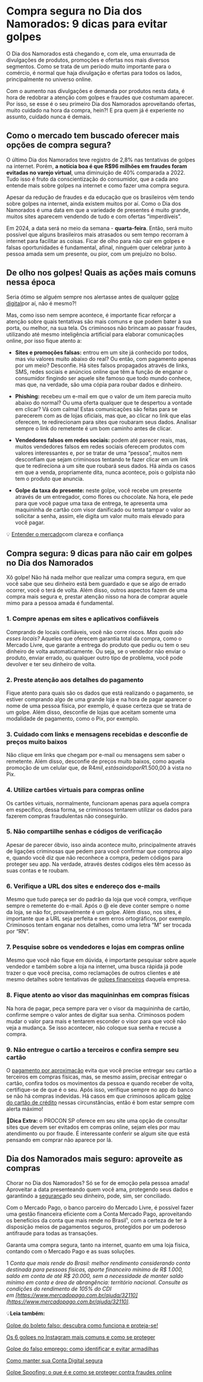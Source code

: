 # Compra segura no Dia dos Namorados: 9 dicas para evitar golpes

O Dia dos Namorados está chegando e, com ele, uma enxurrada de divulgações de produtos, promoções e ofertas nos mais diversos segmentos. Como se trata de um período muito importante para o comércio, é normal que haja divulgação e ofertas para todos os lados, principalmente no universo online.

Com o aumento nas divulgações e demanda por produtos nesta data, é hora de redobrar a atenção com golpes e fraudes que costumam aparecer. Por isso, se esse é o seu primeiro Dia dos Namorados aproveitando ofertas, muito cuidado na hora da compra, hein?! E pra quem já é experiente no assunto, cuidado nunca é demais.

## Como o mercado tem buscado oferecer mais opções de compra segura?

O último Dia dos Namorados teve registro de 2,8% nas tentativas de golpes na internet. Porém, **a notícia boa é que R$96 milhões em fraudes foram evitadas no varejo virtual**, uma diminuição de 40% comparada a 2022. Tudo isso é fruto da conscientização do consumidor, que a cada ano entende mais sobre golpes na internet e como fazer uma compra segura.

Apesar da redução de fraudes e da educação que os brasileiros vêm tendo sobre golpes na internet, ainda existem muitos por aí. Como o Dia dos Namorados é uma data em que a variedade de presentes é muito grande, muitos sites aparecem vendendo de tudo e com ofertas “imperdíveis”.

Em 2024, a data será no meio da semana - **quarta-feira**. Então, será muito possível que alguns brasileiros mais atrasados ou sem tempo recorram à internet para facilitar as coisas. Ficar de olho para não cair em golpes e falsas oportunidades é fundamental, afinal, ninguém quer celebrar junto à pessoa amada sem um presente, ou pior, com um prejuízo no bolso.

## De olho nos golpes! Quais as ações mais comuns nessa época

Seria ótimo se alguém sempre nos alertasse antes de qualquer [golpe digital](https://meubolso.mercadopago.com.br/golpe-digital-do-funcionario-falso)por aí, não é mesmo?!

Mas, como isso nem sempre acontece, é importante ficar reforçar a atenção sobre quais tentativas são mais comuns e que podem bater à sua porta, ou melhor, na sua tela. Os criminosos não brincam ao passar fraudes, utilizando até mesmo inteligência artificial para elaborar comunicações online, por isso fique atento a:

- **Sites e promoções falsas:** entrou em um site já conhecido por todos, mas viu valores muito abaixo do real? Ou então, com pagamento apenas por um meio? Desconfie. Há sites falsos propagados através de links, SMS, redes sociais e anúncios online que têm a função de enganar o consumidor fingindo ser aquele site famoso que todo mundo conhece, mas que, na verdade, são uma cópia para roubar dados e dinheiro.

- **Phishing:** recebeu um e-mail em que o valor de um item parecia muito abaixo do normal? Ou uma oferta qualquer que te despertou a vontade em clicar? Vá com calma! Estas comunicações são feitas para se parecerem com as de lojas oficiais, mas que, ao clicar no link que elas oferecem, te redirecionam para sites que roubaram seus dados. Analisar sempre o link do remetente é um bom caminho antes de clicar.

- **Vendedores falsos em redes sociais:** podem até parecer reais, mas, muitos vendedores falsos em redes sociais oferecem produtos com valores interessantes e, por se tratar de uma “pessoa”, muitos nem desconfiam que sejam criminosos tentando te fazer clicar em um link que te redireciona a um site que roubará seus dados. Há ainda os casos em que a venda, propriamente dita, nunca acontece, pois o golpista não tem o produto que anuncia.

- **Golpe da taxa do presente:** neste golpe, você recebe um presente através de um entregador, como flores ou chocolate. Na hora, ele pede para que você pague uma taxa de entrega, te apresenta uma maquininha de cartão com visor danificado ou tenta tampar o valor ao solicitar a senha, assim, ele digita um valor muito mais elevado para você pagar.

💡 [Entender o mercado](https://meubolso.mercadopago.com.br/guia-para-entender-o-mercado)com clareza e confiança

## Compra segura: 9 dicas para não cair em golpes no Dia dos Namorados

Xô golpe! Não há nada melhor que realizar uma compra segura, em que você sabe que seu dinheiro está bem guardado e que se algo de errado ocorrer, você o terá de volta. Além disso, outros aspectos fazem de uma compra mais segura e, prestar atenção nisso na hora de comprar aquele mimo para a pessoa amada é fundamental.

### 1. Compre apenas em sites e aplicativos confiáveis

Comprando de locais confiáveis, você não corre riscos. *Mas quais são esses locais?* Aqueles que oferecem garantia total da compra, como o Mercado Livre, que garante a entrega do produto que pediu ou tem o seu dinheiro de volta automaticamente. Ou seja, se o vendedor não enviar o produto, enviar errado, ou qualquer outro tipo de problema, você pode devolver e ter seu dinheiro de volta.

### 2. Preste atenção aos detalhes do pagamento

Fique atento para quais são os dados que está realizando o pagamento, se estiver comprando algo de uma grande loja e na hora de pagar aparecer o nome de uma pessoa física, por exemplo, é quase certeza que se trata de um golpe. Além disso, desconfie de lojas que aceitam somente uma modalidade de pagamento, como o Pix, por exemplo.

### 3. Cuidado com links e mensagens recebidas e desconfie de preços muito baixos

Não clique em links que chegam por e-mail ou mensagens sem saber o remetente. Além disso, desconfie de preços muito baixos, como aquela promoção de um celular que, de R$4 mil, está saindo por R$1.500,00 à vista no Pix.

### 4. Utilize cartões virtuais para compras online

Os cartões virtuais, normalmente, funcionam apenas para aquela compra em específico, dessa forma, se criminosos tentarem utilizar os dados para fazerem compras fraudulentas não conseguirão.

### 5. Não compartilhe senhas e códigos de verificação

Apesar de parecer óbvio, isso ainda acontece muito, principalmente através de ligações criminosas que pedem para você confirmar que comprou algo e, quando você diz que não reconhece a compra, pedem códigos para proteger seu app. Na verdade, através destes códigos eles têm acesso às suas contas e te roubam.

### 6. Verifique a URL dos sites e endereço dos e-mails

Mesmo que tudo pareça ser do padrão da loja que você compra, verifique sempre o remetente do e-mail. Após o @ ele deve conter sempre o nome da loja, se não for, provavelmente é um golpe. Além disso, nos sites, é importante que a URL seja perfeita e sem erros ortográficos, por exemplo. Criminosos tentam enganar nos detalhes, como uma letra “M” ser trocada por “RN”.

### 7. Pesquise sobre os vendedores e lojas em compras online

Mesmo que você não fique em dúvida, é importante pesquisar sobre aquele vendedor e também sobre a loja na internet, uma busca rápida já pode trazer o que você precisa, como reclamações de outros clientes e até mesmo detalhes sobre tentativas de [golpes financeiros](https://meubolso.mercadopago.com.br/se-proteja-de-golpes-financeiros-digitais) daquela empresa.

### 8. Fique atento ao visor das maquininhas em compras físicas

Na hora de pagar, peça sempre para ver o visor da maquininha de cartão, confirme sempre o valor antes de digitar sua senha. Criminosos podem mudar o valor para mais e tentarem esconder o visor para que você não veja a mudança. Se isso acontecer, não coloque sua senha e recuse a compra.

### 9. Não entregue o cartão a terceiros e confira sempre seu cartão

O [pagamento por aproximação](https://meubolso.mercadopago.com.br/como-usar-o-pagamento-por-aproximacao) evita que você precise entregar seu cartão a terceiros em compras físicas, mas, se mesmo assim, precisar entregar o cartão, confira todos os movimentos da pessoa e quando receber de volta, certifique-se de que é o seu. Após isso, verifique sempre no app do banco se não há compras indevidas. Há casos em que criminosos aplicam [golpe do cartão de crédito](https://meubolso.mercadopago.com.br/golpe-do-cartao-de-credito-como-evitar) nessas circunstâncias, então é bom estar sempre com alerta máximo!

🎁**Dica Extra:** o PROCON SP oferece em seu site uma opção de consultar sites que devem ser evitados em compras online, sejam eles por mau atendimento ou por fraude. É interessante conferir se algum site que está pensando em comprar não aparece por lá.

## Dia dos Namorados mais seguro: aproveite as compras

Chorar no Dia dos Namorados? Só se for de emoção pela pessoa amada! Aproveitar a data presenteando quem você ama, protegendo seus dados e garantindo a [segurança](https://meubolso.mercadopago.com.br/solucoes-de-seguranca-mercado-pago)do seu dinheiro, pode, sim, ser conciliado.

Com o Mercado Pago, o banco parceiro do Mercado Livre, é possível fazer uma gestão financeira eficiente com a Conta Mercado Pago, aproveitando os benefícios da conta que mais rende no Brasil¹, com a certeza de ter à disposição meios de pagamentos seguros, protegidos por um poderoso antifraude para todas as transações.

Garanta uma compra segura, tanto na internet, quanto em uma loja física, contando com o Mercado Pago e as suas soluções.

1 *Conta que mais rende do Brasil: melhor rendimento considerando conta destinada para pessoas físicas, aporte financeiro mínimo de R$ 1.000, saldo em conta de até R$ 20.000, sem a necessidade de manter saldo mínimo em conta e área de abrangência: território nacional. Consulte as condições do rendimento de 105% do CDI em [https://www.mercadopago.com.br/ajuda/32110](https://www.mercadopago.com.br/ajuda/32110).*

💡**Leia também:**

[Golpe do boleto falso: descubra como funciona e proteja-se!](https://meubolso.mercadopago.com.br/golpe-do-boleto-falso)

[Os 6 golpes no Instagram mais comuns e como se proteger](https://meubolso.mercadopago.com.br/golpes-no-instagram)

[Golpe do falso emprego: como identificar e evitar armadilhas](https://meubolso.mercadopago.com.br/golpe-do-falso-emprego-como-identificar)

[Como manter sua Conta Digital segura](https://meubolso.mercadopago.com.br/conta-digital-segura)

[Golpe Spoofing: o que é e como se proteger contra fraudes online](https://meubolso.mercadopago.com.br/o-que-e-spoofing-seguranca-digital)